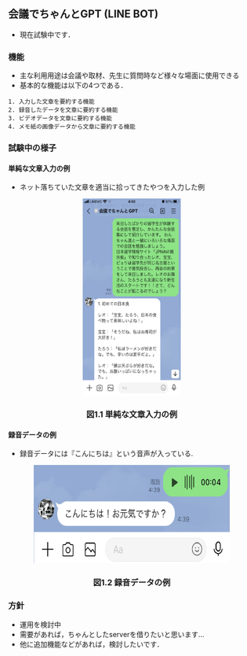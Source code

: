 ## **会議でちゃんとGPT (LINE BOT)**
* 現在試験中です．

### **機能**
* 主な利用用途は会議や取材、先生に質問時など様々な場面に使用できる
* 基本的な機能は以下の4つである．

```
1. 入力した文章を要約する機能
2. 録音したデータを文章に要約する機能
3. ビデオデータを文章に要約する機能
4. メモ紙の画像データから文章に要約する機能

```

### **試験中の様子**
#### 単純な文章入力の例
* ネット落ちていた文章を適当に拾ってきたやつを入力した例
<!-- fig1 -->
<p><div align = "center"><img src="figs/text.png" width = "200px" height = "400px" title ="単純な文章入力の例"></div></p>
<p><h3><div align="center">図1.1 単純な文章入力の例</h3></div></p>

#### 録音データの例
* 録音データには『こんにちは』という音声が入っている.
<!-- fig2 -->
<p><div align = "center"><img src="figs/speech.png" width = "400px" height = "200px" title ="録音データの例"></div></p>
<p><h3><div align="center">図1.2 録音データの例</h3></div></p>

### **方針**
* 運用を検討中
* 需要があれば，ちゃんとしたserverを借りたいと思います…
* 他に追加機能などがあれば，検討したいです．